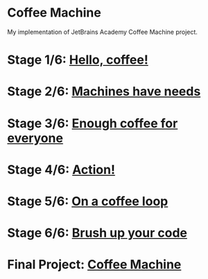 # Coffee Machine
My implementation of JetBrains Academy Coffee Machine project.

# Stage 1/6: [Hello, coffee!](https://github.com/paula-bueno/Coffee_Machine/tree/master/Coffee%20Machine/Hello%2C%20coffee!)
# Stage 2/6: [Machines have needs](https://github.com/paula-bueno/Coffee_Machine/tree/master/Coffee%20Machine/Machines%20have%20needs)
# Stage 3/6: [Enough coffee for everyone](https://github.com/paula-bueno/Coffee_Machine/tree/master/Coffee%20Machine/Enough%20coffee%20for%20everyone)
# Stage 4/6: [Action!](https://github.com/paula-bueno/Coffee_Machine/tree/master/Coffee%20Machine/Action!)
# Stage 5/6: [On a coffee loop](https://github.com/paula-bueno/Coffee_Machine/tree/master/Coffee%20Machine/On%20a%20coffee%20loop)
# Stage 6/6: [Brush up your code](https://github.com/paula-bueno/Coffee_Machine/tree/master/Coffee%20Machine/Brush%20up%20your%20code)
# Final Project: [Coffee Machine](https://github.com/paula-bueno/Coffee_Machine/tree/master/Coffee%20Machine/task/machine)
